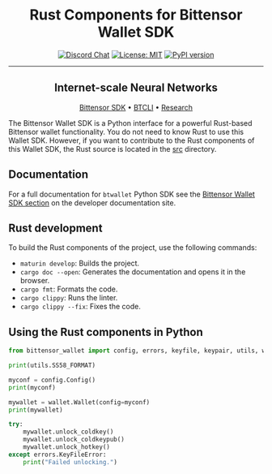 <div align="center">

# Rust Components for Bittensor Wallet SDK <!-- omit in toc -->

[![Discord Chat](https://img.shields.io/discord/308323056592486420.svg)](https://discord.gg/bittensor)
[![License: MIT](https://img.shields.io/badge/License-MIT-yellow.svg)](https://opensource.org/licenses/MIT)
[![PyPI version](https://badge.fury.io/py/bittensor-wallet.svg)](https://badge.fury.io/py/bittensor-wallet)

---

## Internet-scale Neural Networks <!-- omit in toc -->

[Bittensor SDK](https://github.com/opentensor/bittensor/tree/master) • [BTCLI](https://github.com/opentensor/btcli) • [Research](https://bittensor.com/whitepaper)

</div>

The Bittensor Wallet SDK is a Python interface for a powerful Rust-based Bittensor wallet functionality. You do not need to know Rust to use this Wallet SDK. However, if you want to contribute to the Rust components of this Wallet SDK, the Rust source is located in the [src](./src) directory.

## Documentation

For a full documentation for `btwallet` Python SDK see the [Bittensor Wallet SDK section](https://docs.bittensor.com/btcli) on the developer documentation site.

## Rust development

To build the Rust components of the project, use the following commands:

- `maturin develop`: Builds the project.
- `cargo doc --open`: Generates the documentation and opens it in the browser.
- `cargo fmt`: Formats the code.
- `cargo clippy`: Runs the linter.
- `cargo clippy --fix`: Fixes the code.

## Using the Rust components in Python

```python
from bittensor_wallet import config, errors, keyfile, keypair, utils, wallet

print(utils.SS58_FORMAT)

myconf = config.Config()
print(myconf)

mywallet = wallet.Wallet(config=myconf)
print(mywallet)

try:
    mywallet.unlock_coldkey()
    mywallet.unlock_coldkeypub()
    mywallet.unlock_hotkey()
except errors.KeyFileError:
    print("Failed unlocking.")
```
